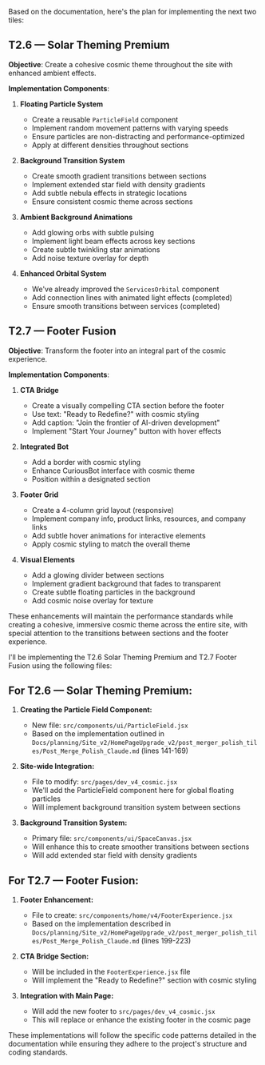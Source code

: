 
Based on the documentation, here's the plan for implementing the next two tiles:

## T2.6 — Solar Theming Premium

**Objective**: Create a cohesive cosmic theme throughout the site with enhanced ambient effects.

**Implementation Components**:

1. **Floating Particle System**
   - Create a reusable `ParticleField` component
   - Implement random movement patterns with varying speeds
   - Ensure particles are non-distracting and performance-optimized
   - Apply at different densities throughout sections

2. **Background Transition System**
   - Create smooth gradient transitions between sections
   - Implement extended star field with density gradients
   - Add subtle nebula effects in strategic locations
   - Ensure consistent cosmic theme across sections

3. **Ambient Background Animations**
   - Add glowing orbs with subtle pulsing
   - Implement light beam effects across key sections
   - Create subtle twinkling star animations
   - Add noise texture overlay for depth

4. **Enhanced Orbital System**
   - We've already improved the `ServicesOrbital` component
   - Add connection lines with animated light effects (completed)
   - Ensure smooth transitions between services (completed)

## T2.7 — Footer Fusion

**Objective**: Transform the footer into an integral part of the cosmic experience.

**Implementation Components**:

1. **CTA Bridge**
   - Create a visually compelling CTA section before the footer
   - Use text: "Ready to Redefine?" with cosmic styling
   - Add caption: "Join the frontier of AI-driven development"
   - Implement "Start Your Journey" button with hover effects

2. **Integrated Bot**
   - Add a border with cosmic styling
   - Enhance CuriousBot interface with cosmic theme
   - Position within a designated section

3. **Footer Grid**
   - Create a 4-column grid layout (responsive)
   - Implement company info, product links, resources, and company links
   - Add subtle hover animations for interactive elements
   - Apply cosmic styling to match the overall theme

4. **Visual Elements**
   - Add a glowing divider between sections
   - Implement gradient background that fades to transparent
   - Create subtle floating particles in the background
   - Add cosmic noise overlay for texture

These enhancements will maintain the performance standards while creating a cohesive, immersive cosmic theme across the entire site, with special attention to the transitions between sections and the footer experience.



I'll be implementing the T2.6 Solar Theming Premium and T2.7 Footer Fusion using the following files:

## For T2.6 — Solar Theming Premium:

1. **Creating the Particle Field Component:**
   - New file: `src/components/ui/ParticleField.jsx`
   - Based on the implementation outlined in `Docs/planning/Site_v2/HomePageUpgrade_v2/post_merger_polish_tiles/Post_Merge_Polish_Claude.md` (lines 141-169)

2. **Site-wide Integration:**
   - File to modify: `src/pages/dev_v4_cosmic.jsx`
   - We'll add the ParticleField component here for global floating particles
   - Will implement background transition system between sections

3. **Background Transition System:**
   - Primary file: `src/components/ui/SpaceCanvas.jsx` 
   - Will enhance this to create smoother transitions between sections
   - Will add extended star field with density gradients

## For T2.7 — Footer Fusion:

1. **Footer Enhancement:**
   - File to create: `src/components/home/v4/FooterExperience.jsx`
   - Based on the implementation described in `Docs/planning/Site_v2/HomePageUpgrade_v2/post_merger_polish_tiles/Post_Merge_Polish_Claude.md` (lines 199-223)

2. **CTA Bridge Section:**
   - Will be included in the `FooterExperience.jsx` file
   - Will implement the "Ready to Redefine?" section with cosmic styling

3. **Integration with Main Page:**
   - Will add the new footer to `src/pages/dev_v4_cosmic.jsx`
   - This will replace or enhance the existing footer in the cosmic page

These implementations will follow the specific code patterns detailed in the documentation while ensuring they adhere to the project's structure and coding standards.

